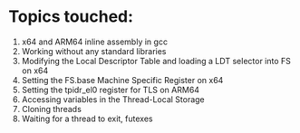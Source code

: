 # Topics touched:

1) x64 and ARM64 inline assembly in gcc
2) Working without any standard libraries
3) Modifying the Local Descriptor Table and loading a LDT selector into FS on x64
4) Setting the FS.base Machine Specific Register on x64
5) Setting the tpidr_el0 register for TLS on ARM64
6) Accessing variables in the Thread-Local Storage
7) Cloning threads
8) Waiting for a thread to exit, futexes
